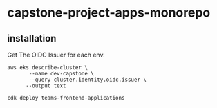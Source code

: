 # capstone-project-apps-monorepo

## installation

Get The OIDC Issuer for each env.

```shell
aws eks describe-cluster \                       
       --name dev-capstone \
       --query cluster.identity.oidc.issuer \
      --output text
```

```
cdk deploy teams-frontend-applications
```
